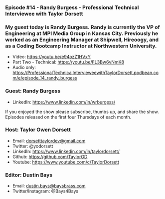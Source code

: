 ### Episode #14 - Randy Burgess - Professional Technical Interviewee with Taylor Dorsett

### My guest today is Randy Burgess. Randy is currently the VP of Engineering at MPI Media Group in Kansas City. Previously he worked as an Engineering Manager at Shipwell, Hireoogy, and as a Coding Bootcamp Instructor at Northwestern University.

- Video: https://youtu.be/e94ozZ1HVxY
- Part Two - Technical: https://youtu.be/FL3Bw6vNmK8
- Audio only: https://ProfessionalTechnicalIntervieweewithTaylorDorsett.podbean.com/e/episode_14_randy_burgess

### Guest: Randy Burgess
- LinkedIn: https://www.linkedin.com/in/wrburgess/

If you enjoyed the show please subscribe, thumbs up, and share the show.
Episodes released on the first four Thursdays of each month.

### Host: Taylor Owen Dorsett
- Email: dorsetttaylordev@gmail.com
- Twitter: @yodorsett
- LinkedIn: https://www.linkedin.com/in/taylordorsett/
- Github: https://github.com/TaylorOD
- Youtube: https://www.youtube.com/c/TaylorDorsett

### Editor: Dustin Bays
- Email: dustin.bays@baysbrass.com
- Twitter/Instagram: @Bays4Bays
